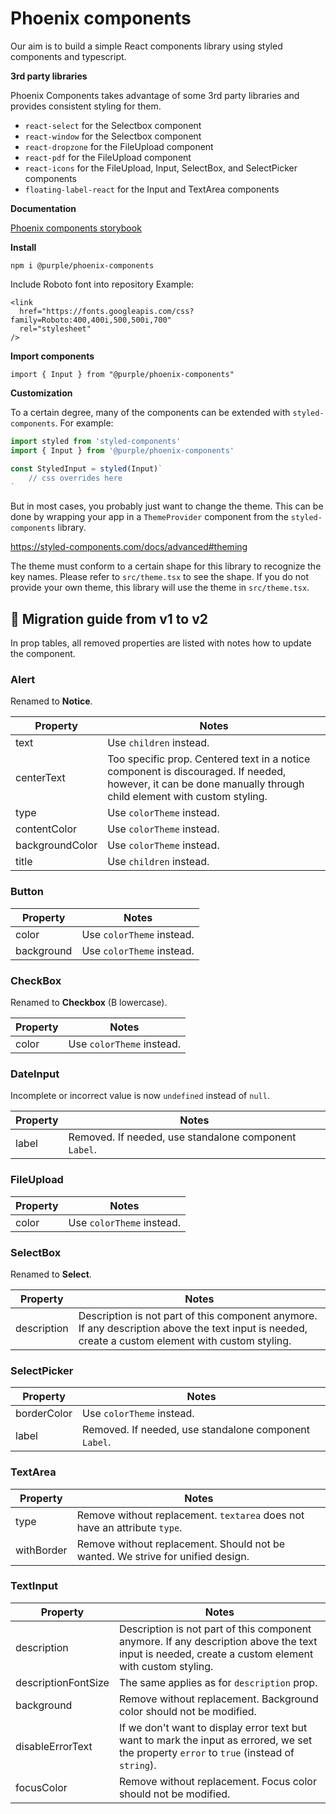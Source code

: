 # Phoenix components

Our aim is to build a simple React components library using styled components and typescript.

**3rd party libraries**

Phoenix Components takes advantage of some 3rd party libraries and provides consistent styling for them.

- `react-select` for the Selectbox component
- `react-window` for the Selectbox component
- `react-dropzone` for the FileUpload component
- `react-pdf` for the FileUpload component
- `react-icons` for the FileUpload, Input, SelectBox, and SelectPicker components
- `floating-label-react` for the Input and TextArea components

**Documentation**

[Phoenix components storybook](https://purple-technology.github.io/phoenix-components)

**Install**

`npm i @purple/phoenix-components`

Include Roboto font into repository
Example:

```
<link
  href="https://fonts.googleapis.com/css?family=Roboto:400,400i,500,500i,700"
  rel="stylesheet"
/>
```

**Import components**

`import { Input } from "@purple/phoenix-components"`

**Customization**

To a certain degree, many of the components can be extended with `styled-components`.
For example:

```typescript
import styled from 'styled-components'
import { Input } from '@purple/phoenix-components'

const StyledInput = styled(Input)`
	// css overrides here
`
```

But in most cases, you probably just want to change the theme. This can be done by wrapping your
app in a `ThemeProvider` component from the `styled-components` library.

https://styled-components.com/docs/advanced#theming

The theme must conform to a certain shape for this library to recognize the key names. Please
refer to `src/theme.tsx` to see the shape. If you do not provide your own theme, this library
will use the theme in `src/theme.tsx`.

## 🔼 Migration guide from v1 to v2

In prop tables, all removed properties are listed with notes how to update the component.

### Alert

Renamed to **Notice**.

| Property        | Notes                                                                                                                                                         |
| --------------- | ------------------------------------------------------------------------------------------------------------------------------------------------------------- |
| text            | Use `children` instead.                                                                                                                                       |
| centerText      | Too specific prop. Centered text in a notice component is discouraged. If needed, however, it can be done manually through child element with custom styling. |
| type            | Use `colorTheme` instead.                                                                                                                                     |
| contentColor    | Use `colorTheme` instead.                                                                                                                                     |
| backgroundColor | Use `colorTheme` instead.                                                                                                                                     |
| title           | Use `children` instead.                                                                                                                                       |

### Button

| Property   | Notes                     |
| ---------- | ------------------------- |
| color      | Use `colorTheme` instead. |
| background | Use `colorTheme` instead. |

### CheckBox

Renamed to **Checkbox** (B lowercase).

| Property | Notes                     |
| -------- | ------------------------- |
| color    | Use `colorTheme` instead. |

### DateInput

Incomplete or incorrect value is now `undefined` instead of `null`.

| Property | Notes                                                 |
| -------- | ----------------------------------------------------- |
| label    | Removed. If needed, use standalone component `Label`. |

### FileUpload

| Property | Notes                     |
| -------- | ------------------------- |
| color    | Use `colorTheme` instead. |

### SelectBox

Renamed to **Select**.

| Property    | Notes                                                                                                                                              |
| ----------- | -------------------------------------------------------------------------------------------------------------------------------------------------- |
| description | Description is not part of this component anymore. If any description above the text input is needed, create a custom element with custom styling. |

### SelectPicker

| Property    | Notes                                                 |
| ----------- | ----------------------------------------------------- |
| borderColor | Use `colorTheme` instead.                             |
| label       | Removed. If needed, use standalone component `Label`. |

### TextArea

| Property   | Notes                                                                           |
| ---------- | ------------------------------------------------------------------------------- |
| type       | Remove without replacement. `textarea` does not have an attribute `type`.       |
| withBorder | Remove without replacement. Should not be wanted. We strive for unified design. |

### TextInput

| Property            | Notes                                                                                                                                              |
| ------------------- | -------------------------------------------------------------------------------------------------------------------------------------------------- |
| description         | Description is not part of this component anymore. If any description above the text input is needed, create a custom element with custom styling. |
| descriptionFontSize | The same applies as for `description` prop.                                                                                                        |
| background          | Remove without replacement. Background color should not be modified.                                                                               |
| disableErrorText    | If we don't want to display error text but want to mark the input as errored, we set the property `error` to `true` (instead of `string`).         |
| focusColor          | Remove without replacement. Focus color should not be modified.                                                                                    |
